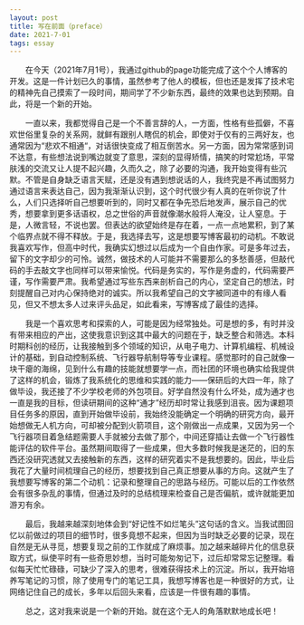 ```yaml
---
layout: post
title: 写在前面（preface）
date: 2021-7-01
tags: essay
---
```

&emsp;&emsp;在今天（2021年7月1号），我通过github的page功能完成了这个个人博客的开发。这是一件计划已久的事情，虽然参考了他人的模板，但也还是发挥了技术宅的精神先自己摸索了一段时间，期间学了不少新东西，最终的效果也达到预期。自此，将是一个新的开始。

&emsp;&emsp;一直以来，我都觉得自己是一个不善言辞的人，一方面，性格有些孤僻，不喜欢世俗里复杂的关系网，就鲜有跟别人瞎侃的机会，即使对于仅有的三两好友，也通常因为“悲欢不相通“，对话很快变成了相互倒苦水。另一方面，因为常常感到词不达意，有些想法说到嘴边就变了意思，深刻的显得矫情，搞笑的时常尬场，平常肤浅的交流又让人提不起兴趣，久而久之，除了必要的沟通，我开始变得有些沉默。不管是自身缺乏语言天赋，还是没有遇到想说话的人，我终究是不再试图努力通过语言来表达自己，因为我渐渐认识到，这个时代很少有人真的在听你说了什么，人们只选择听自己想要听到的，同时又都在争先恐后地发声，展示自己的优秀，想要拿到更多话语权，总之世俗的声音就像潮水般将人淹没，让人窒息。于是，人微言轻，不说也罢。但表达的欲望始终是存在着，一点一点地累积，到了某个临界点就不得不释放。于是，我选择去写，这是想要写博客最初的动机。不敢说我喜欢写作，但高中时代，我确实幻想过以后成为一个自由作家。可是多年过去，留下的文字却少的可怜。诚然，做技术的人可能并不需要那么的多愁善感，但敲代码的手去敲文字也同样可以带来愉悦。代码是务实的，写作是务虚的，代码需要严谨，写作需要严肃。我希望通过写些东西来剖析自己的内心，坚定自己的想法，时刻提醒自己对内心保持绝对的诚实。所以我希望自己的文字被同道中的有缘人看见，但又不想太多人过来评头品足，如此看来，写博客成了最佳的选择。

&emsp;&emsp;我是一个喜欢思考和探索的人，可能是因为经常独处。可是想的多，有时并没有带来相应的产出，这使我意识到这其中最大的问题在于，缺乏整合和筛选。本科时期科创的经历，让我接触到多个领域的知识，从电子电力、计算机编程、机械设计的基础，到自动控制系统、飞行器导航制导等专业课程。感觉那时的自己就像一块干瘪的海绵，见到什么有趣的技能就想要学一点，而社团的环境也确实给我提供了这样的机会，锻炼了我系统化的思维和实践的能力——保研后的大四一年，除了做毕设，我还接了不少学校老师的外包项目。好学自然没有什么坏处，成为通才也一直是我的目标，但读研期间的这种“通才”经历却时常让我感到沮丧。因为课题项目任务多的原因，直到开始做毕设前，我始终没能确定一个明确的研究方向，最开始想做无人机方向，可却被分配到火箭项目，这个刚做出一点成果，又因为另一个飞行器项目着急结题需要人手就被分去做了那个，中间还穿插让去做一个飞行器性能评估的软件平台。虽然期间取得了一些成果，但大多数时候我是迷茫的，旧的东西还没研究透就又去接触新的东西，这样的研究着实不是我想要的。因此，毕业后我花了大量时间梳理自己的经历，想要找到自己真正想要从事的方向。这就产生了我想要写博客的第二个动机：记录和整理自己的思路与经历。可能以后的工作依然会有很多杂乱的事情，但通过及时的总结梳理来检查自己是否偏航，或许就能更加游刃有余。

&emsp;&emsp;最后，我越来越深刻地体会到“好记性不如烂笔头”这句话的含义。当我试图回忆以前做过的项目的细节时，很多竟想不起来，但因为当时缺乏必要的记录，现在自然是无从寻觅，想要复现之前的工作就成了麻烦事。加之越来越碎片化的信息获取方式，纵使平时有一些奇思妙想，当时可能匆匆记下，过后却常常忘记整理。看似每天忙忙碌碌，可缺少了深入的思考，很难获得技术上的沉淀。所以，我开始培养写笔记的习惯，除了使用专门的笔记工具，我想写博客也是一种很好的方式，让网络记住自己的成长，多年以后回头来看，应该是一件很有趣的事情。

&emsp;&emsp;总之，这对我来说是一个新的开始。就在这个无人的角落默默地成长吧！



